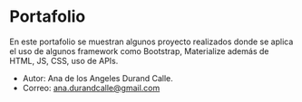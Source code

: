 # Portafolio

En este portafolio se muestran algunos proyecto realizados donde se aplica el uso de algunos framework como Bootstrap,
Materialize además de HTML, JS, CSS, uso de APIs.

- Autor: Ana de los Angeles Durand Calle.
- Correo: ana.durandcalle@gmail.com
